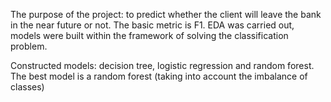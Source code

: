The purpose of the project: to predict whether the client will leave the bank in the near future or not. The basic metric is F1.
EDA was carried out, models were built within the framework of solving the classification problem.

Constructed models: decision tree, logistic regression and random forest.
The best model is a random forest (taking into account the imbalance of classes)